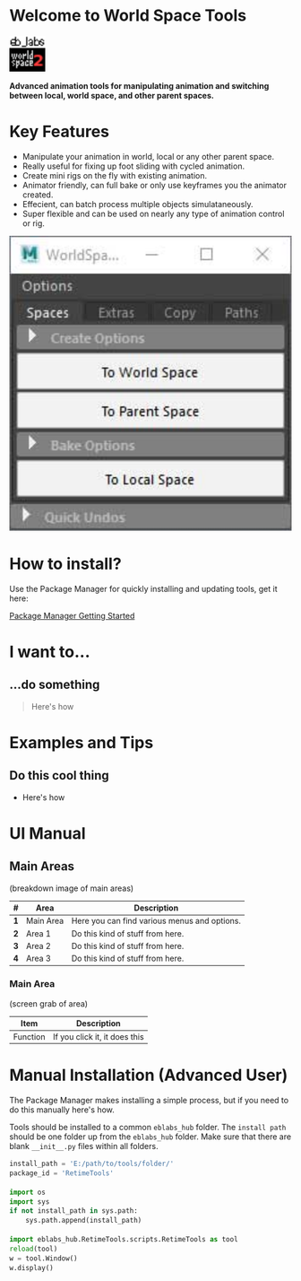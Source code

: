 # Welcome to World Space Tools

<img src="https://raw.githubusercontent.com/eblabs/eblabs_community/master/docs/WorldSpaceTools/data/eblabs_worldSpaceTools.png" alt="image" width="64px" />

**Advanced animation tools for manipulating animation and switching between local, world space, and other parent spaces.**

# Key Features
* Manipulate your animation in world, local or any other parent space.
* Really useful for fixing up foot sliding with cycled animation.
* Create mini rigs on the fly with existing animation.
* Animator friendly, can full bake or only use keyframes you the animator created.
* Effecient, can batch process multiple objects simulataneously. 
* Super flexible and can be used on nearly any type of animation control or rig.

<img src="https://raw.githubusercontent.com/eblabs/eblabs_community/master/docs/WorldSpaceTools/data/WorldSpaceTools_MainUI.jpg" alt="image" width="600"/>

# How to install?
Use the Package Manager for quickly installing and updating tools, get it here:

[Package Manager Getting Started](https://eblabs.com/package-manager-quick-install-beta/)


# I want to...
## ...do something

> Here's how


# Examples and Tips

## Do this cool thing
* Here's how

# UI Manual

## Main Areas
(breakdown image of main areas)

| # | Area | Description | 
| --- | --- |--- |
| **1** | Main Area | Here you can find various menus and options. |
| **2** | Area 1 | Do this kind of stuff from here. |
| **3** | Area 2 | Do this kind of stuff from here.  |
| **4** | Area 3 | Do this kind of stuff from here. |

### Main Area
(screen grab of area)

| Item | Description | 
| --- | --- |
| Function | If you click it, it does this  | 


# Manual Installation (Advanced User)

The Package Manager makes installing a simple process, but if you need to do this manually here's how.

Tools should be installed to a common `eblabs_hub` folder. The `install path` should be one folder up from the `eblabs_hub` folder. Make sure that there are blank `__init__.py` files within all folders.

```python
install_path = 'E:/path/to/tools/folder/'
package_id = 'RetimeTools'

import os
import sys
if not install_path in sys.path:
    sys.path.append(install_path)

import eblabs_hub.RetimeTools.scripts.RetimeTools as tool
reload(tool)
w = tool.Window()
w.display()
```



